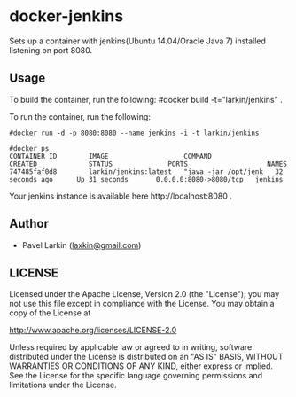# docker-jenkins

Sets up a container with jenkins(Ubuntu 14.04/Oracle Java 7) installed listening on port 8080.

## Usage

To build the container, run the following:
    #docker build -t="larkin/jenkins" .

To run the container, run the following:

    #docker run -d -p 8080:8080 --name jenkins -i -t larkin/jenkins

    #docker ps
    CONTAINER ID        IMAGE                   COMMAND                CREATED             STATUS              PORTS                    NAMES
    747485faf0d8        larkin/jenkins:latest   "java -jar /opt/jenk   32 seconds ago      Up 31 seconds       0.0.0.0:8080->8080/tcp   jenkins

Your jenkins instance is available here http://localhost:8080 .

## Author

  * Pavel Larkin (<laxkin@gmail.com>)

## LICENSE

Licensed under the Apache License, Version 2.0 (the "License");
you may not use this file except in compliance with the License.
You may obtain a copy of the License at

  http://www.apache.org/licenses/LICENSE-2.0

Unless required by applicable law or agreed to in writing, software
distributed under the License is distributed on an "AS IS" BASIS,
WITHOUT WARRANTIES OR CONDITIONS OF ANY KIND, either express or implied.
See the License for the specific language governing permissions and
limitations under the License.
